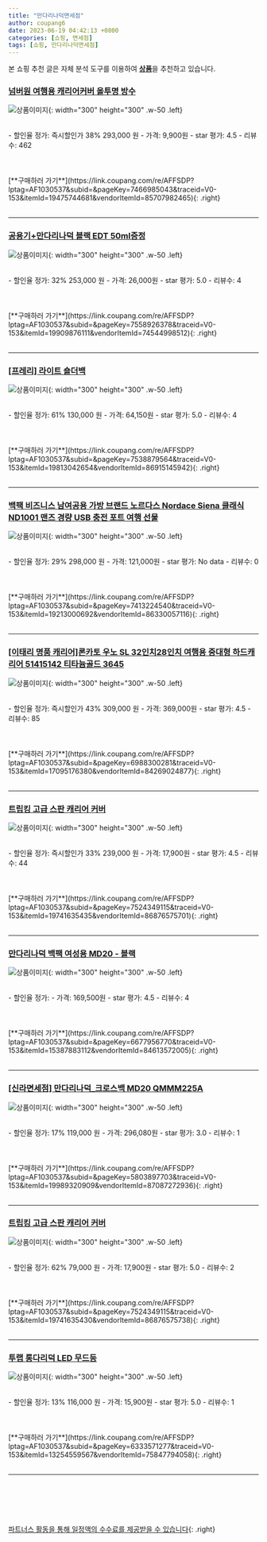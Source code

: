 ```yaml
---
title: "만다리나덕면세점"
author: coupang6
date: 2023-06-19 04:42:13 +0800
categories: [쇼핑, 면세점]
tags: [쇼핑, 만다리나덕면세점]
---
```


본 쇼핑 추천 글은 자체 분석 도구를 이용하여 [**상품**](https://link.coupang.com/a/bao1ui)을 추천하고 있습니다.

### [넘버원 여행용 캐리어커버 올투명 방수](https://link.coupang.com/re/AFFSDP?lptag=AF1030537&subid=&pageKey=7466985043&traceid=V0-153&itemId=19475744681&vendorItemId=85707982465)

![상품이미지](https://thumbnail9.coupangcdn.com/thumbnails/remote/230x230ex/image/vendor_inventory/c030/c2c6f6db36984e4c5cc56ce61903734638f7c2e06dd2c6c421564ef26d67.jpg){: width="300" height="300" .w-50 .left}


<br>
- 할인율 정가: 즉시할인가 38%  293,000   원
- 가격: 9,900원
- star 평가: 4.5
- 리뷰수: 462
<br>
<br>
<br>
<br>
[**구매하러 가기**](https://link.coupang.com/re/AFFSDP?lptag=AF1030537&subid=&pageKey=7466985043&traceid=V0-153&itemId=19475744681&vendorItemId=85707982465){: .right}
<br>
<br>

---

### [공용기+만다리나덕 블랙 EDT 50ml증정](https://link.coupang.com/re/AFFSDP?lptag=AF1030537&subid=&pageKey=7558926378&traceid=V0-153&itemId=19909876111&vendorItemId=74544998512)

![상품이미지](https://thumbnail8.coupangcdn.com/thumbnails/remote/230x230ex/image/vendor_inventory/c52b/c032ea7f0dae7ab77af92943b5b4ce6c56ea40bd8dc216b029c3e2296e84.jpg){: width="300" height="300" .w-50 .left}


<br>
- 할인율 정가: 32%  253,000   원
- 가격: 26,000원
- star 평가: 5.0
- 리뷰수: 4
<br>
<br>
<br>
<br>
[**구매하러 가기**](https://link.coupang.com/re/AFFSDP?lptag=AF1030537&subid=&pageKey=7558926378&traceid=V0-153&itemId=19909876111&vendorItemId=74544998512){: .right}
<br>
<br>

---

### [[프레리] 라이트 숄더백](https://link.coupang.com/re/AFFSDP?lptag=AF1030537&subid=&pageKey=7538879564&traceid=V0-153&itemId=19813042654&vendorItemId=86915145942)

![상품이미지](https://thumbnail8.coupangcdn.com/thumbnails/remote/230x230ex/image/vendor_inventory/ab82/d2a1210ace528894738796432c098cce6e64daaf5d3c0a6938c2d417f047.jpg){: width="300" height="300" .w-50 .left}


<br>
- 할인율 정가: 61%  130,000   원
- 가격: 64,150원
- star 평가: 5.0
- 리뷰수: 4
<br>
<br>
<br>
<br>
[**구매하러 가기**](https://link.coupang.com/re/AFFSDP?lptag=AF1030537&subid=&pageKey=7538879564&traceid=V0-153&itemId=19813042654&vendorItemId=86915145942){: .right}
<br>
<br>

---

### [백팩 비즈니스 남여공용 가방 브랜드 노르다스 Nordace Siena 클래식 ND1001 맨즈 경량 USB 충전 포트 여행 선물](https://link.coupang.com/re/AFFSDP?lptag=AF1030537&subid=&pageKey=7413224540&traceid=V0-153&itemId=19213000692&vendorItemId=86330057116)

![상품이미지](https://thumbnail6.coupangcdn.com/thumbnails/remote/230x230ex/image/vendor_inventory/abb4/55f6680c1b71cfd43bba4fcbef2c891dee9dfc154fc03717c97bd5c932aa.png){: width="300" height="300" .w-50 .left}


<br>
- 할인율 정가: 29%  298,000   원
- 가격: 121,000원
- star 평가: No data
- 리뷰수: 0
<br>
<br>
<br>
<br>
[**구매하러 가기**](https://link.coupang.com/re/AFFSDP?lptag=AF1030537&subid=&pageKey=7413224540&traceid=V0-153&itemId=19213000692&vendorItemId=86330057116){: .right}
<br>
<br>

---

### [[이태리 명품 캐리어]론카토 우노 SL 32인치28인치 여행용 중대형 하드캐리어 51415142 티타늄골드 3645](https://link.coupang.com/re/AFFSDP?lptag=AF1030537&subid=&pageKey=6988300281&traceid=V0-153&itemId=17095176380&vendorItemId=84269024877)

![상품이미지](https://thumbnail9.coupangcdn.com/thumbnails/remote/230x230ex/image/vendor_inventory/ed82/8b23543c506840e08d3c3697c4c96fca758abdc3ff952fc77d5e5e7a6901.jpg){: width="300" height="300" .w-50 .left}


<br>
- 할인율 정가: 즉시할인가 43%  309,000   원
- 가격: 369,000원
- star 평가: 4.5
- 리뷰수: 85
<br>
<br>
<br>
<br>
[**구매하러 가기**](https://link.coupang.com/re/AFFSDP?lptag=AF1030537&subid=&pageKey=6988300281&traceid=V0-153&itemId=17095176380&vendorItemId=84269024877){: .right}
<br>
<br>

---

### [트립킹 고급 스판 캐리어 커버](https://link.coupang.com/re/AFFSDP?lptag=AF1030537&subid=&pageKey=7524349115&traceid=V0-153&itemId=19741635435&vendorItemId=86876575701)

![상품이미지](https://thumbnail7.coupangcdn.com/thumbnails/remote/230x230ex/image/vendor_inventory/c357/cc57b2a50bbad0d85aeabcde99386d895759cf1a742e674a75c13dd200d4.jpg){: width="300" height="300" .w-50 .left}


<br>
- 할인율 정가: 즉시할인가 33%  239,000   원
- 가격: 17,900원
- star 평가: 4.5
- 리뷰수: 44
<br>
<br>
<br>
<br>
[**구매하러 가기**](https://link.coupang.com/re/AFFSDP?lptag=AF1030537&subid=&pageKey=7524349115&traceid=V0-153&itemId=19741635435&vendorItemId=86876575701){: .right}
<br>
<br>

---

### [만다리나덕 백팩 여성용 MD20 - 블랙](https://link.coupang.com/re/AFFSDP?lptag=AF1030537&subid=&pageKey=6677956770&traceid=V0-153&itemId=15387883112&vendorItemId=84613572005)

![상품이미지](https://thumbnail6.coupangcdn.com/thumbnails/remote/230x230ex/image/vendor_inventory/d562/5afe51128b1d8906b5c3fd34cef315993aa3330ba8c3fb9341841a46c9bb.jpg){: width="300" height="300" .w-50 .left}


<br>
- 할인율 정가: 
- 가격: 169,500원
- star 평가: 4.5
- 리뷰수: 4
<br>
<br>
<br>
<br>
[**구매하러 가기**](https://link.coupang.com/re/AFFSDP?lptag=AF1030537&subid=&pageKey=6677956770&traceid=V0-153&itemId=15387883112&vendorItemId=84613572005){: .right}
<br>
<br>

---

### [[신라면세점] 만다리나덕_크로스백 MD20 QMMM225A](https://link.coupang.com/re/AFFSDP?lptag=AF1030537&subid=&pageKey=5803897703&traceid=V0-153&itemId=19989320909&vendorItemId=87087272936)

![상품이미지](https://thumbnail9.coupangcdn.com/thumbnails/remote/230x230ex/image/vendor_inventory/06d5/07d7c9692035f65132db1065f47527b895bc76b8e0396c6355785867ed72.png){: width="300" height="300" .w-50 .left}


<br>
- 할인율 정가: 17%  119,000   원
- 가격: 296,080원
- star 평가: 3.0
- 리뷰수: 1
<br>
<br>
<br>
<br>
[**구매하러 가기**](https://link.coupang.com/re/AFFSDP?lptag=AF1030537&subid=&pageKey=5803897703&traceid=V0-153&itemId=19989320909&vendorItemId=87087272936){: .right}
<br>
<br>

---

### [트립킹 고급 스판 캐리어 커버](https://link.coupang.com/re/AFFSDP?lptag=AF1030537&subid=&pageKey=7524349115&traceid=V0-153&itemId=19741635430&vendorItemId=86876575738)

![상품이미지](https://thumbnail10.coupangcdn.com/thumbnails/remote/230x230ex/image/vendor_inventory/9c4a/7c356bf475bd23697a6e8408d8c3cf22c81eb48ad62f16134100617a5260.jpg){: width="300" height="300" .w-50 .left}


<br>
- 할인율 정가: 62%  79,000   원
- 가격: 17,900원
- star 평가: 5.0
- 리뷰수: 2
<br>
<br>
<br>
<br>
[**구매하러 가기**](https://link.coupang.com/re/AFFSDP?lptag=AF1030537&subid=&pageKey=7524349115&traceid=V0-153&itemId=19741635430&vendorItemId=86876575738){: .right}
<br>
<br>

---

### [투랩 롱다리덕 LED 무드등](https://link.coupang.com/re/AFFSDP?lptag=AF1030537&subid=&pageKey=6333571277&traceid=V0-153&itemId=13254559567&vendorItemId=75847794058)

![상품이미지](https://thumbnail8.coupangcdn.com/thumbnails/remote/230x230ex/image/vendor_inventory/9927/aeb69d67e7a480c0b8a538be2fd84ebc814984be25216813b6881b80e075.jpg){: width="300" height="300" .w-50 .left}


<br>
- 할인율 정가: 13%  116,000   원
- 가격: 15,900원
- star 평가: 5.0
- 리뷰수: 1
<br>
<br>
<br>
<br>
[**구매하러 가기**](https://link.coupang.com/re/AFFSDP?lptag=AF1030537&subid=&pageKey=6333571277&traceid=V0-153&itemId=13254559567&vendorItemId=75847794058){: .right}
<br>
<br>

---
<br><br><br><br><br> [파트너스 활동을 통해 일정액의 수수료를 제공받을 수 있습니다](https://link.coupang.com/a/bao1ui){: .right}